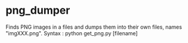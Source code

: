 # png_dumper
Finds PNG images in a files and dumps them into their own files, names "imgXXX.png".
Syntax : python get_png.py [filename]
